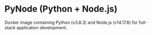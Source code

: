 # PyNode (Python + Node.js)

Docker image containing Python (v3.8.3) and Node.js (v14.17.6) for full-stack application development.

